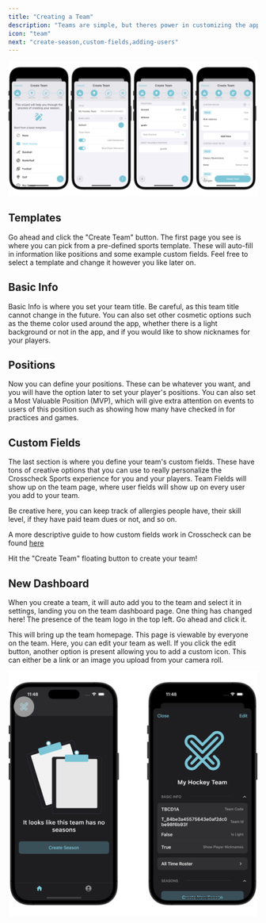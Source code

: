 ```yaml
---
title: "Creating a Team"
description: "Teams are simple, but theres power in customizing the app to your team's need and appearance."
icon: "team"
next: "create-season,custom-fields,adding-users"
---
```


![Creating a sports team application wizard {caption: Create team wizard}](https://raw.githubusercontent.com/jake-landersweb/code_vault/main/crosscheck-createTeam/assets/create-team.png)

## Templates

Go ahead and click the "Create Team" button. The first page you see is where you can pick from a pre-defined sports template. These will auto-fill in information like positions and some example custom fields. Feel free to select a template and change it however you like later on.

## Basic Info

Basic Info is where you set your team title. Be careful, as this team title cannot change in the future. You can also set other cosmetic options such as the theme color used around the app, whether there is a light background or not in the app, and if you would like to show nicknames for your players.

## Positions

Now you can define your positions. These can be whatever you want, and you will have the option later to set your player's positions. You can also set a Most Valuable Position (MVP), which will give extra attention on events to users of this position such as showing how many have checked in for practices and games.

## Custom Fields

The last section is where you define your team's custom fields. These have tons of creative options that you can use to really personalize the Crosscheck Sports experience for you and your players. Team Fields will show up on the team page, where user fields will show up on every user you add to your team.

Be creative here, you can keep track of allergies people have, their skill level, if they have paid team dues or not, and so on.

A more descriptive guide to how custom fields work in Crosscheck can be found [here](/docs/custom-fields)

Hit the "Create Team" floating button to create your team!

## New Dashboard

When you create a team, it will auto add you to the team and select it in settings, landing you on the team dashboard page. One thing has changed here! The presence of the team logo in the top left. Go ahead and click it.

This will bring up the team homepage. This page is viewable by everyone on the team. Here, you can edit your team as well. If you click the edit button, another option is present allowing you to add a custom icon. This can either be a link or an image you upload from your camera roll.

![Sports team home page {caption: Accessing the team detail page}](https://raw.githubusercontent.com/jake-landersweb/code_vault/main/crosscheck-createTeam/assets/team-page.png)

